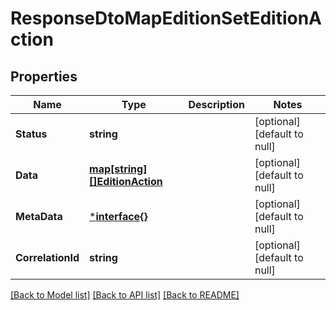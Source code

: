 # ResponseDtoMapEditionSetEditionAction

## Properties
Name | Type | Description | Notes
------------ | ------------- | ------------- | -------------
**Status** | **string** |  | [optional] [default to null]
**Data** | [**map[string][]EditionAction**](array.md) |  | [optional] [default to null]
**MetaData** | [***interface{}**](interface{}.md) |  | [optional] [default to null]
**CorrelationId** | **string** |  | [optional] [default to null]

[[Back to Model list]](../README.md#documentation-for-models) [[Back to API list]](../README.md#documentation-for-api-endpoints) [[Back to README]](../README.md)

